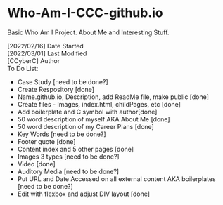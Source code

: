 # Who-Am-I-CCC-github.io
Basic Who Am I Project. About Me and Interesting Stuff.
<div>
[2022/02/16] Date Started
<div>
[2022/03/01] Last Modified
<div>
[CCyberC] Author
<br>
To Do List:
  <ul>
    <li> Case Study [need to be done?]
    <li> Create Respository [done]
    <li> Name.github.io, Description, add ReadMe file, make public [done]
    <li> Create files - Images, index.html, childPages, etc [done]
    <li> Add boilerplate and C symbol with author[done]
    <li> 50 word description of myself AKA About Me [done]
    <li> 50 word description of my Career Plans [done]
    <li> Key Words [need to be done?]
    <li> Footer quote [done]
    <li> Content index and 5 other pages [done]
    <li> Images 3 types [need to be done?]
    <li> Video [done]
    <li> Auditory Media [need to be done?]
    <li> Put URL and Date Accessed on all external content AKA boilerplates [need to be done?]
    <li> Edit with flexbox and adjust DIV layout [done]
  </ul>
